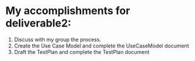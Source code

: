 # My accomplishments for deliverable2:

1. Discuss with my group the process.
2. Create the Use Case Model and complete the UseCaseModel document
3. Draft the TestPlan and complete the TestPlan document
